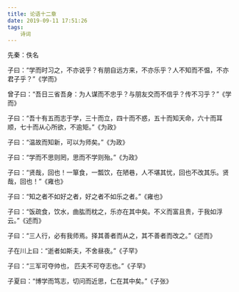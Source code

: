 ```yaml
---
title: 论语十二章
date: 2019-09-11 17:51:26
tags:
    诗词
---
```

先秦：佚名

子曰：“学而时习之，不亦说乎？有朋自远方来，不亦乐乎？人不知而不愠，不亦君子乎？”《学而》

曾子曰：“吾日三省吾身：为人谋而不忠乎？与朋友交而不信乎？传不习乎？”《学而》

子曰：“吾十有五而志于学，三十而立，四十而不惑，五十而知天命，六十而耳顺，七十而从心所欲，不逾矩。”《为政》
<!--more-->

子曰：“温故而知新，可以为师矣。”《为政》

子曰：“学而不思则罔，思而不学则殆。”《为政》

子曰：“贤哉，回也！一箪食，一瓢饮，在陋巷，人不堪其忧，回也不改其乐。贤哉，回也！”《雍也》

子曰：“知之者不如好之者，好之者不如乐之者。”《雍也》

子曰：“饭疏食，饮水，曲肱而枕之，乐亦在其中矣。不义而富且贵，于我如浮云。”《述而》

子曰：“三人行，必有我师焉。择其善者而从之，其不善者而改之。”《述而》

子在川上曰：“逝者如斯夫，不舍昼夜。”《子罕》

子曰：“三军可夺帅也， 匹夫不可夺志也。”《子罕》

子夏曰：“博学而笃志，切问而近思，仁在其中矣。”《子张》

